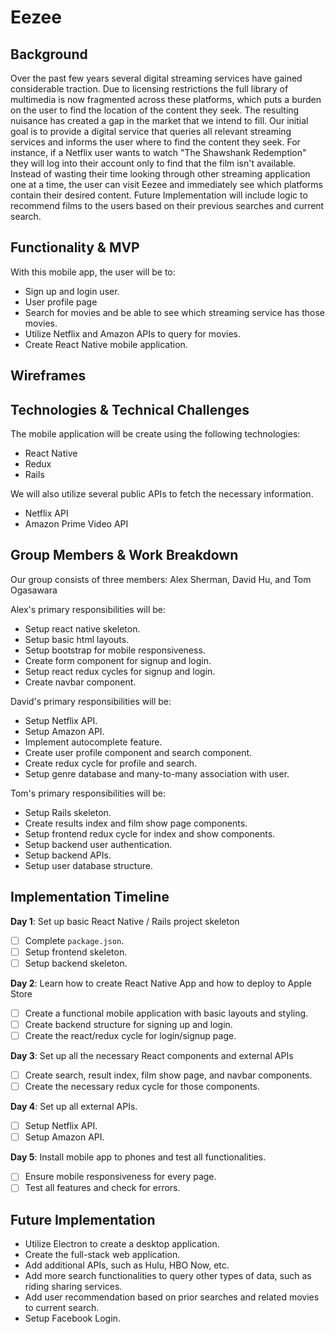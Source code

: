 # Eezee

## Background

Over the past few years several digital streaming services have gained considerable traction. Due to licensing restrictions the full library of multimedia is now fragmented across these platforms, which puts a burden on the user to find the location of the content they seek. The resulting nuisance has created a gap in the market that we intend to fill. Our initial goal is to provide a digital service that queries all relevant streaming services and informs the user where to find the content they seek. For instance, if a Netflix user wants to watch "The Shawshank Redemption" they will log into their account only to find that the film isn't available. Instead of wasting their time looking through other streaming application one at a time, the user can visit Eezee and immediately see which platforms contain their desired content. Future Implementation will include logic to recommend films to the users based on their previous searches and current search. 

## Functionality & MVP

With this mobile app, the user will be to:
- Sign up and login user.
- User profile page
- Search for movies and be able to see which streaming service has those movies.
- Utilize Netflix and Amazon APIs to query for movies.
- Create React Native mobile application.

## Wireframes

## Technologies & Technical Challenges

The mobile application will be create using the following technologies:

- React Native
- Redux
- Rails

We will also utilize several public APIs to fetch the necessary information.

- Netflix API
- Amazon Prime Video API

## Group Members & Work Breakdown

Our group consists of three members: Alex Sherman, David Hu, and Tom Ogasawara

Alex's primary responsibilities will be:

- Setup react native skeleton.
- Setup basic html layouts.
- Setup bootstrap for mobile responsiveness.
- Create form component for signup and login.
- Setup react redux cycles for signup and login.
- Create navbar component.

David's primary responsibilities will be:

- Setup Netflix API.
- Setup Amazon API.
- Implement autocomplete feature.
- Create user profile component and search component.
- Create redux cycle for profile and search.
- Setup genre database and many-to-many association with user.

Tom's primary responsibilities will be:

- Setup Rails skeleton.
- Create results index and film show page components.
- Setup frontend redux cycle for index and show components.
- Setup backend user authentication.
- Setup backend APIs.
- Setup user database structure.

## Implementation Timeline

**Day 1**: Set up basic React Native / Rails project skeleton
- [ ] Complete `package.json`.
- [ ] Setup frontend skeleton.
- [ ] Setup backend skeleton.

**Day 2**: Learn how to create React Native App and how to deploy to Apple Store
- [ ] Create a functional mobile application with basic layouts and styling.
- [ ] Create backend structure for signing up and login.
- [ ] Create the react/redux cycle for login/signup page.

**Day 3**: Set up all the necessary React components and external APIs
- [ ] Create search, result index, film show page, and navbar components.
- [ ] Create the necessary redux cycle for those components.

**Day 4**: Set up all external APIs.
- [ ] Setup Netflix API.
- [ ] Setup Amazon API.

**Day 5**: Install mobile app to phones and test all functionalities.
- [ ] Ensure mobile responsiveness for every page.
- [ ] Test all features and check for errors.

## Future Implementation
- Utilize Electron to create a desktop application.
- Create the full-stack web application.
- Add additional APIs, such as Hulu, HBO Now, etc.
- Add more search functionalities to query other types of data, such as riding sharing services.
- Add user recommendation based on prior searches and related movies to current search.
- Setup Facebook Login.
